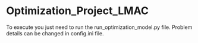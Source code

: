 # Optimization_Project_LMAC
To execute you just need to run the run_optimization_model.py file.
Problem details can be changed in config.ini file.
